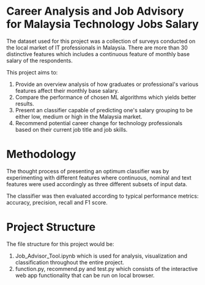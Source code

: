 # Career Analysis and Job Advisory for Malaysia Technology Jobs Salary

The dataset used for this project was a collection of surveys conducted on the local market of IT professionals in Malaysia. There are more than 30 distinctive features which includes a continuous feature of monthly base salary of the respondents.

This project aims to:

1. Provide an overview analysis of how graduates or professional's various features affect their monthly base salary.
2. Compare the performance of chosen ML algorithms which yields better results.
3. Present an classifier capable of predicting one's salary grouping to be either low, medium or high in the Malaysia market.
4. Recommend potential career change for technology professionals based on their current job title and job skills.

# Methodology

The thought process of presenting an optimum classifier was by experimenting with different features where continuous, nominal and text features were used accordingly as three different subsets of input data.  

The classifier was then evaluated according to typical performance metrics: accuracy, precision, recall and F1 score. 

# Project Structure 
The file structure for this project would be:

1. Job_Advisor_Tool.ipynb which is used for analysis, visualization and classification throughout the entire project.
2. function.py, recommend.py and test.py which consists of the interactive web app functionality that can be run on local browser. 

